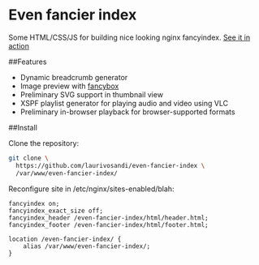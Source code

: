 # Even fancier index
Some HTML/CSS/JS for building nice looking nginx fancyindex.
[See it in action](http://lauri.vosandi.com/8bp/)

##Features

* Dynamic breadcrumb generator
* Image preview with [fancybox](http://fancybox.net/)
* Preliminary SVG support in thumbnail view
* XSPF playlist generator for playing audio and video using VLC
* Preliminary in-browser playback for browser-supported formats

##Install

Clone the repository:

```bash
git clone \
  https://github.com/laurivosandi/even-fancier-index \
  /var/www/even-fancier-index/
```

Reconfigure site in /etc/nginx/sites-enabled/blah:

```nginx
fancyindex on;
fancyindex_exact_size off;
fancyindex_header /even-fancier-index/html/header.html;
fancyindex_footer /even-fancier-index/html/footer.html;

location /even-fancier-index/ {
    alias /var/www/even-fancier-index/;
}
```

